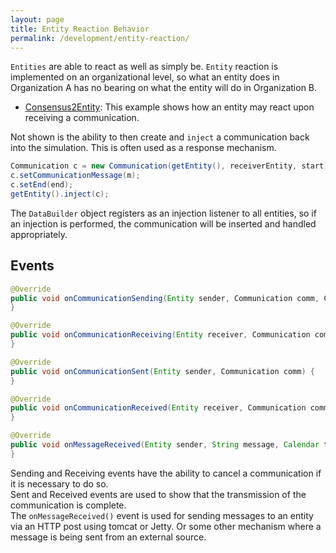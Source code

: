 ```yaml
---
layout: page
title: Entity Reaction Behavior
permalink: /development/entity-reaction/
---
```


`Entities` are able to react as well as simply be. `Entity` reaction is implemented on an organizational level, so what an entity does in Organization A has no bearing on what the entity will do in Organization B.

- [Consensus2Entity](../Consensus2Entity.java): This example shows how an entity may react upon receiving a communication.

Not shown is the ability to then create and `inject` a communication back into the simulation. This is often used as a response mechanism.

```java
Communication c = new Communication(getEntity(), receiverEntity, start);
c.setCommunicationMessage(m);
c.setEnd(end);
getEntity().inject(c);
```

The `DataBuilder` object registers as an injection listener to all entities, so if an injection is performed, the communication will be inserted and handled appropriately.

## Events

```java
@Override
public void onCommunicationSending(Entity sender, Communication comm, CommunicationTransactionEventArgs args) {
}

@Override
public void onCommunicationReceiving(Entity receiver, Communication comm, CommunicationTransactionEventArgs args) {
}

@Override
public void onCommunicationSent(Entity sender, Communication comm) {
}

@Override
public void onCommunicationReceived(Entity receiver, Communication comm) {
}

@Override
public void onMessageReceived(Entity sender, String message, Calendar time, HashMap<String, Object> values) {
}
```

Sending and Receiving events have the ability to cancel a communication if it is necessary to do so.<br>
Sent and Received events are used to show that the transmission of the communication is complete.<br>
The `onMessageReceived()` event is used for sending messages to an entity via an HTTP post using tomcat or Jetty. Or some other mechanism where a message is being sent from an external source.
